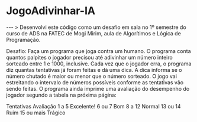 # JogoAdivinhar-IA

--- > Desenvolvi este código como um desafio em sala no 1º semestre do curso de ADS na FATEC de Mogi Mirim, aula de Algorítimos e Lógica de Programação.

Desafio: Faça um programa que joga contra um humano. O programa conta quantos palpites o jogador precisou até adivinhar um número inteiro sorteado entre 1 e 1000, inclusive. Cada vez que o jogador erra, o programa diz quantas tentativas já foram feitas e dá uma dica. A dica informa se o número chutado é maior ou menor que o número sorteado. O jogo vai estreitando o intervalo de números possíveis conforme as tentativas vão sendo feitas. O programa ainda imprime uma avaliação do desempenho do jogador segundo a tabela na próxima página:

Tentativas    Avaliação
1 a 5        Excelente!
6 ou 7       Bom
8 a 12       Normal
13 ou 14     Ruim
15 ou mais   Trágico
